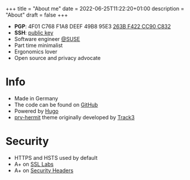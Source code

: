 +++
title = "About me"
date = 2022-06-25T11:22:20+01:00
description = "About"
draft = false
+++

* **PGP**: 4F01 C768 F1A8 DEEF 49B8  95E3 [263B F422 CC90 C832](https://gedon.org/0x263BF422CC90C832)
* **SSH**: [public key](https://gedon.org/ssh)
* Software engineer [@SUSE](https://www.suse.com)
* Part time minimalist
* Ergonomics lover
* Open source and privacy advocate

# Info

* Made in Germany
* The code can be found on [GitHub](https://github.com/nodeg/gedon.org)
* Powered by [Hugo](https://github.com/gohugoio/hugo)
* [prv-hermit](https://github.com/nodeg/prv-hermit) theme originally developed by
  [Track3](https://github.com/Track3/hermit)

# Security

* HTTPS and HSTS used by default
* A+ on [SSL Labs](https://www.ssllabs.com/ssltest/analyze.html?d=party.gedon.org&s=185.26.156.59&hideResults=on)
* A+ on [Security Headers](https://securityheaders.com/?q=https%3A%2F%2Fparty.gedon.org&hide=on&followRedirects=on)
